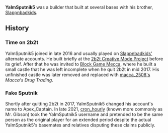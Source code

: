 **YaImSputnik5** was a builder that built at several bases with his brother, [Slappnbadkids](https://2b2t.miraheze.org/wiki/Slappnbadkids).

## History
### Time on 2b2t
YaImSputnik5 joined in late 2016 and usually played on [Slappnbadkids'](https://2b2t.miraheze.org/wiki/Slappnbadkids) alternate accounts. He built briefly at the [2b2t Creative Mode Project](https://2b2t.miraheze.org/wiki/2b2t_Creative_Mode_Project) before its grief. After that he was invited to [Block Game Mecca](https://2b2t.miraheze.org/wiki/Block_Game_Mecca), where he built a small castle that he was left incomplete when he quit 2b2t in mid 2017. His unfinished castle was later removed and replaced with [macca_2508's](https://2b2t.miraheze.org/wiki/macca_2508) *Macca's Drug Trading*.
### Fake Sputnik
Shortly after quitting 2b2t in 2017, YaImSputnik5 changed his account's name to Apex_Captain.
In late 2021, [cron_hourly](https://2b2t.miraheze.org/wiki/cron_hourly) (known more commonly as Mr. Gibson) took the YaImSputnik5 username and pretended to be the same person as the original player for an extended period despite the actual YaImSputnik5's basemates and relatives disputing these claims publicly.